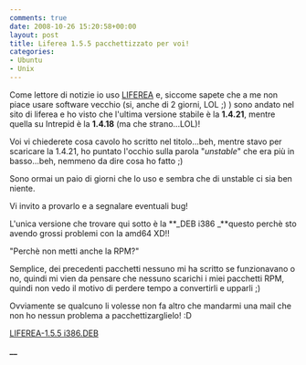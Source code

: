 ```yaml
---
comments: true
date: 2008-10-26 15:20:58+00:00
layout: post
title: Liferea 1.5.5 pacchettizzato per voi!
categories:
- Ubuntu
- Unix
---
```


Come lettore di notizie io uso [LIFEREA](http://liferea.sourceforge.net/) e, siccome sapete che a me non piace usare software vecchio (si, anche di 2 giorni, LOL ;) ) sono andato nel sito di liferea e ho visto che l'ultima versione stabile è la **1.4.21**, mentre quella su Intrepid è la **1.4.18** (ma che strano...LOL)!

Voi vi chiederete cosa cavolo ho scritto nel titolo...beh, mentre stavo per scaricare la 1.4.21, ho puntato l'occhio sulla parola "_unstable_" che era più in basso...beh, nemmeno da dire cosa ho fatto ;)

Sono ormai un paio di giorni che lo uso e sembra che di unstable ci sia ben niente.

Vi invito a provarlo e a segnalare eventuali bug!

L'unica versione che trovare qui sotto è la **_DEB i386 _**questo perchè sto avendo grossi problemi con la amd64 XD!!

"Perchè non metti anche la RPM?"

Semplice, dei precedenti pacchetti nessuno mi ha scritto se funzionavano o no, quindi mi vien da pensare che nessuno scarichi i miei pacchetti RPM, quindi non vedo il motivo di perdere tempo a convertirli e upparli ;)

Ovviamente se qualcuno li volesse non fa altro che mandarmi una mail che non ho nessun problema a pacchettizarglielo! :D





[LIFEREA-1.5.5 i386.DEB](http://www.fileden.com/files/2008/6/10/1953114/liferea_1.5.5-1pol_i386.deb)




**__**
